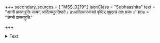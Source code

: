 +++
secondary_sources = [ "MSS_0219",]
jsonClass = "Subhaashita"
text = "अग्नौ प्रास्ताहुतिः सम्यग् आदित्यमुपतिष्ठते।  \nआदित्याज्जायते वृष्टिर् वृष्र्̥एरन्नं ततः प्रजाः॥"
title = "अग्नौ प्रास्ताहुतिः"

+++

<details><summary>Text</summary>

अग्नौ प्रास्ताहुतिः सम्यग् आदित्यमुपतिष्ठते।  
आदित्याज्जायते वृष्टिर् वृष्र्̥एरन्नं ततः प्रजाः॥
</details>
